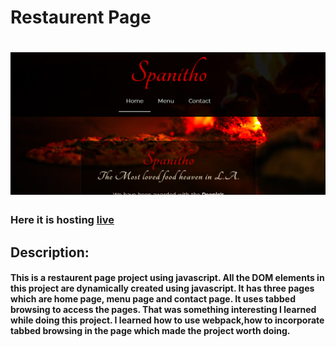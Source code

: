 # Restaurent Page

# <img src="https://github.com/Undisclosed64/restaurent-page/blob/main/restaurent.png" alt="restaurent-page-img" />

### Here it is hosting <a href="https://undisclosed64.github.io/restaurent-page/">live</a>

## Description:
#### This is a restaurent page project using javascript. All the DOM elements in this project are dynamically created using javascript. It has three pages which are home page, menu page and contact page. It uses tabbed browsing to access the pages. That was something interesting I learned while doing this project. I learned how to use webpack,how to incorporate tabbed browsing in the page which made the project worth doing. 
